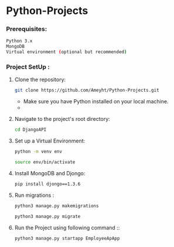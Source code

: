 # Python-Projects

### Prerequisites:
 ```bash
 Python 3.x
 MongoDB
 Virtual environment (optional but recommended)      
  ```
### Project SetUp :
1. Clone the repository:

   ```bash
   git clone https://github.com/Ameyht/Python-Projects.git 
   ```
   
   - Make sure you have Python installed on your local machine.
   - 
2. Navigate to the project's root directory:

   ```bash
   cd DjangoAPI
   ```
3. Set up a Virtual Environment:

   ```bash
   python -m venv env
   ```
   
   ```bash
   source env/bin/activate
   ```
4. Install MongoDB and Djongo:

   ```bash
   pip install djongo==1.3.6
   ```

5. Run migrations :

   ```bash
   python3 manage.py makemigrations
   ```
   
   ```bash
   python3 manage.py migrate
   ```

6. Run the Project using following command ::

   ```bash
   python3 manage.py startapp EmployeeApApp
   ```

